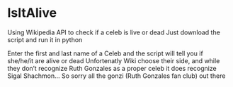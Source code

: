 # IsItAlive
Using Wikipedia API to check if a celeb is live or dead
Just download the script and run it in python

Enter the first and last name of a Celeb and the script will tell you if she/he/it are alive or dead
Unfortenatly Wiki choose their side, and while they don’t recognize Ruth Gonzales as a proper celeb it does recognize Sigal Shachmon...
So sorry all the gonzi (Ruth Gonzales fan club) out there
